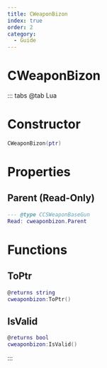 ```yaml
---
title: CWeaponBizon
index: true
order: 2
category:
  - Guide
---
```


# CWeaponBizon

::: tabs
@tab Lua
# Constructor
```lua
CWeaponBizon(ptr)
```
# Properties
## Parent (Read-Only)
```lua
--- @type CCSWeaponBaseGun
Read: cweaponbizon.Parent
```
# Functions
## ToPtr
```lua
@returns string
cweaponbizon:ToPtr()
```
## IsValid
```lua
@returns bool
cweaponbizon:IsValid()
```

:::
